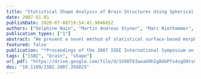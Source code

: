 ```yaml
---
title: "Statistical Shape Analysis of Brain Structures Using Spherical Wavelets"
date: 2007-01-01
publishDate: 2020-07-08T19:54:41.984665Z
authors: ["Delphine Nain", "Martin Andreas Styner", "Marc Niethammer", "James J. Levitt", "Martha Elizabeth Shenton", "Guido Gerig", "Aaron F. Bobick", "Allen R. Tannenbaum"]
publication_types: ["1"]
abstract: "We present a novel method of statistical surface-based morphometry based on the use of non-parametric permutation tests and a spherical wavelet (SWC) shape representation. As an application, we analyze two brain structures, the caudate nucleus and the hippocampus, and compare the results obtained to shape analysis using a sampled point representation. Our results show that the SWC representation indicates new areas of significance preserved under the FDR correction for both the left caudate nucleus and left hippocampus. Additionally, the spherical wavelet representation provides a natural way to interpret the significance results in terms of scale in addition to knowing the spatial location of the regions."
featured: false
publication: "*Proceedings of the 2007 IEEE International Symposium on Biomedical Imaging: From Nano to Macro, Washington, DC, USA, April 12-16, 2007*"
tags: ["ISBI", "brain", "shape"]
url_pdf: "https://drive.google.com/file/d/1VO0T83aoaU9hIg8ObPfs4sgO8tsQUdEX"
doi: "10.1109/ISBI.2007.356825"
---
```


